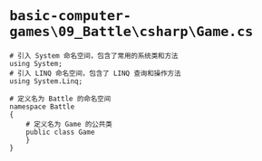 # `basic-computer-games\09_Battle\csharp\Game.cs`

```
# 引入 System 命名空间，包含了常用的系统类和方法
using System;
# 引入 LINQ 命名空间，包含了 LINQ 查询和操作方法
using System.Linq;

# 定义名为 Battle 的命名空间
namespace Battle
{
    # 定义名为 Game 的公共类
    public class Game
    }
}
```